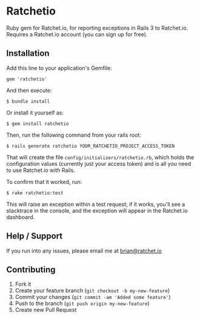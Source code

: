 # Ratchetio

Ruby gem for Ratchet.io, for reporting exceptions in Rails 3 to Ratchet.io. Requires a Ratchet.io account (you can sign up for free).

## Installation

Add this line to your application's Gemfile:

    gem 'ratchetio'

And then execute:

    $ bundle install

Or install it yourself as:

    $ gem install ratchetio

Then, run the following command from your rails root:

    $ rails generate ratchetio YOUR_RATCHETIO_PROJECT_ACCESS_TOKEN

That will create the file `config/initializers/ratchetio.rb`, which holds the configuration values (currently just your access token) and is all you need to use Ratchet.io with Rails.

To confirm that it worked, run:

    $ rake ratchetio:test

This will raise an exception within a test request; if it works, you'll see a stacktrace in the console, and the exception will appear in the Ratchet.io dashboard.

## Help / Support

If you run into any issues, please email me at brian@ratchet.io


## Contributing

1. Fork it
2. Create your feature branch (`git checkout -b my-new-feature`)
3. Commit your changes (`git commit -am 'Added some feature'`)
4. Push to the branch (`git push origin my-new-feature`)
5. Create new Pull Request
